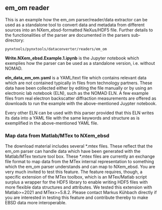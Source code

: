 ## em_om reader

This is an example how the em_om parser/reader/data extractor can be used as a
standalone tool to convert data and metadata from different sources into an
NXem_ebsd-formatted NeXus/HDF5 file. Further details to the functionalities of the
parser are documented in the parsers sub-directory:

```
pynxtools/pynxtools/dataconverter/readers/em_om
```

**Write.NXem_ebsd.Example.1.ipynb** is the Jupyter notebook which exemplies
how the parser can be used as a standalone version, i.e. without NOMAD.

**eln_data_em_om.yaml** is a YAML/text file which contains relevant data which are not
contained typically in files from technology partners. These data have been collected
either by editing the file manually or by using an electronic lab notebook (ELN),
such as the NOMAD ELN.
A few example files from real electron backscatter diffraction measurements are
offered as downloads to run the example with the above-mentioned Juypter notebook.

Every other ELN can be used with this parser provided that this ELN writes its data
into a YAML file with the same keywords and structure as is exemplified in the
above-mentioned YAML file.

### Map data from Matlab/MTex to NXem_ebsd
The download material includes several \*.mtex files. These reflect that the
em_om parser can handle data which have been generated with the Matlab/MTex
texture tool box. These \*.mtex files are currently an exchange file format
to map data from the MTex internal representation to something which the em_om
parser understands and can map to NXem_ebsd. You are very much invited to test this
feature. The feature requires, though, a specific extension of the MTex toolbox,
which is an MTex/Matlab script surplus a wrapper for the HDF5 library to enable
writing HDF5 files with more flexible data structures and attributes.
We tested this extension with Matlab>=2021 and MTex>=5.8.2.
Please contact Markus Kühbach directly if you are interested in testing this feature
and contribute thereby to make EBSD data more interoperable.